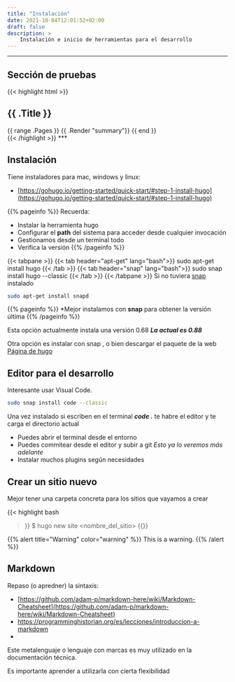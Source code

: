 ```yaml
---
title: "Instalación"
date: 2021-10-04T12:01:52+02:00
draft: false
description: >
    Instalación e inicio de herramientas para el desarrollo
---
```


***
## Sección de pruebas
{{< highlight html >}}
<section id="main">
  <div>
   <h1 id="title">{{ .Title }}</h1>
    {{ range .Pages }}
        {{ .Render "summary"}}
    {{ end }}
  </div>
</section>
{{< /highlight >}}
***

## Instalación 

Tiene instaladores para mac, windows y linux:
* [https://gohugo.io/getting-started/quick-start/#step-1-install-hugo](https://gohugo.io/getting-started/quick-start/#step-1-install-hugo)


{{% pageinfo %}}
Recuerda:
* Instalar la herramienta hugo
* Configurar el **path** del sistema para acceder desde cualquier invocación
* Gestionamos desde un terminal todo
* Verifica la versión 
{{% /pageinfo %}}

{{< tabpane >}}
{{< tab header="apt-get" lang="bash">}}
    sudo apt-get install hugo
  {{< /tab >}}
  {{< tab header="snap" lang="bash">}}
    sudo snap install hugo --classic
  {{< /tab >}}
{{< /tabpane >}}
Si no tuviera [snap](https://snapcraft.io/docs/snap-documentation) instalado
```bash
sudo apt-get install snapd
```

{{% pageinfo %}}
*Mejor instalamos con **snap** para obtener la versión última
{{% /pageinfo %}}

Esta opción actualmente instala una versión 0.68 ***La actual es 0.88***

Otra opción es instalar con  snap , o bien descargar el paquete de la web  [Página de hugo](https://gohugo.io)

## Editor para el desarrollo

Interesante usar Visual Code.
```bash
sudo snap install code --classic
```

Una vez instalado si escriben en el terminal ***code .*** te habre el editor y te carga el directorio actual

* Puedes abrir el terminal desde el entorno
* Puedes commitear desde el editor y subir a git *Esto ya lo veremos más adelante*
* Instalar muchos plugins según necesidades

## Crear un sitio nuevo
Mejor tener una carpeta concreta para los sitios que vayamos a crear

{{< highlight bash


 >}}
$ hugo new site <nombre_del_sitio>
{{</highlight>}}

{{% alert title="Warning" color="warning" %}}
This is a warning.
{{% /alert %}}

## Markdown
Repaso (o apredner) la sintaxis:

* [https://github.com/adam-p/markdown-here/wiki/Markdown-Cheatsheet](https://github.com/adam-p/markdown-here/wiki/Markdown-Cheatsheet)
* https://programminghistorian.org/es/lecciones/introduccion-a-markdown
* 
Este metalenguaje o lenguaje con marcas es muy utilizado en la  documentación técnica.

Es importante aprender a utilizarla con cierta flexibilidad